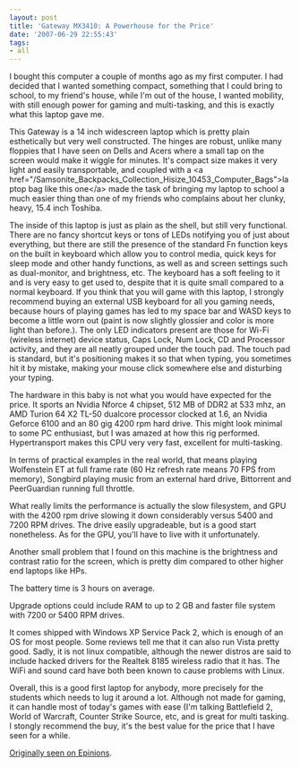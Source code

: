 ```yaml
---
layout: post
title: 'Gateway MX3410: A Powerhouse for the Price'
date: '2007-06-29 22:55:43'
tags:
- all
---
```


I bought this computer a couple of months ago as my first computer. I had decided that I wanted something compact, something that I could bring to school, to my friend's house, while I'm out of the house, I wanted mobility, with still enough power for gaming and multi-tasking, and this is exactly what this laptop gave me.

This Gateway is a 14 inch widescreen laptop which is pretty plain esthetically but very well constructed. The hinges are robust, unlike many floppies that I have seen on Dells and Acers where a small tap on the screen would make it wiggle for minutes. It's compact size makes it very light and easily transportable, and coupled with a &lt;a href="/Samsonite_Backpacks_Collection_Hisize_10453_Computer_Bags"&gt;laptop bag like this one&lt;/a&gt; made the task of bringing my laptop to school a much easier thing than one of my friends who complains about her clunky, heavy, 15.4 inch Toshiba.

The inside of this laptop is just as plain as the shell, but still very functional. There are no fancy shortcut keys or tons of LEDs notifying you of just about everything, but there are still the presence of the standard Fn function keys on the built in keyboard which allow you to control media, quick keys for sleep mode and other handy functions, as well as and screen settings such as dual-monitor, and brightness, etc. The keyboard has a soft feeling to it and is very easy to get used to, despite that it is quite small compared to a normal keyboard. If you think that you will game with this laptop, I strongly recommend buying an external USB keyboard for all you gaming needs, because hours of playing games has led to my space bar and WASD keys to become a little worn out (paint is now slightly glossier and color is more light than before.). The only LED indicators present are those for Wi-Fi (wireless internet) device status, Caps Lock, Num Lock, CD and Processor activity, and they are all neatly grouped under the touch pad. The touch pad is standard, but it's positioning makes it so that when typing, you sometimes hit it by mistake, making your mouse click somewhere else and disturbing your typing.

The hardware in this baby is not what you would have expected for the price. It sports an Nvidia Nforce 4 chipset, 512 MB of DDR2 at 533 mhz, an AMD Turion 64 X2 TL-50 dualcore processor clocked at 1.6, an Nvidia Geforce 6100 and an 80 gig 4200 rpm hard drive. This might look minimal to some PC enthusiast, but I was amazed at how this rig performed. Hypertransport makes this CPU very very fast, excellent for multi-tasking.

In terms of practical examples in the real world, that means playing Wolfenstein ET at full frame rate (60 Hz refresh rate means 70 FPS from memory), Songbird playing music from an external hard drive, Bittorrent and PeerGuardian running full throttle.

What really limits the performance is actually the slow filesystem, and GPU with the 4200 rpm drive slowing it down considerably versus 5400 and 7200 RPM drives. The drive easily upgradeable, but is a good start nonetheless. As for the GPU, you'll have to live with it unfortunately.

Another small problem that I found on this machine is the brightness and contrast ratio for the screen, which is pretty dim compared to other higher end laptops like HPs.

The battery time is 3 hours on average.

Upgrade options could include RAM to up to 2 GB and faster file system with 7200 or 5400 RPM drives.

It comes shipped with Windows XP Service Pack 2, which is enough of an OS for most people. Some reviews tell me that it can also run Vista pretty good. Sadly, it is not linux compatible, although the newer distros are said to include hacked drivers for the Realtek 8185 wireless radio that it has. The WiFi and sound card have both been known to cause problems with Linux.

Overall, this is a good first laptop for anybody, more precisely for the students which needs to lug it around a lot. Although not made for gaming, it can handle most of today's games with ease (I'm talking Battlefield 2, World of Warcraft, Counter Strike Source, etc, and is great for multi tasking. I stongly recommend the buy, it's the best value for the price that I have seen for a while.

<a href="http://www.epinions.com/Gateway_MX3410_AMD_Turion_64_X2_TL_50_1_6GHz_802_11g_Wireless_512MB_DDR2_80GB_HDD_Dua_PC_Notebook">Originally seen on Epinions</a>.